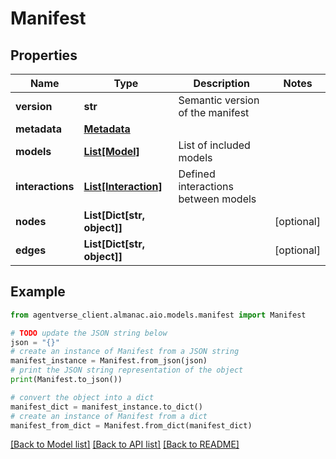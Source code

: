 # Manifest


## Properties

Name | Type | Description | Notes
------------ | ------------- | ------------- | -------------
**version** | **str** | Semantic version of the manifest | 
**metadata** | [**Metadata**](Metadata.md) |  | 
**models** | [**List[Model]**](Model.md) | List of included models | 
**interactions** | [**List[Interaction]**](Interaction.md) | Defined interactions between models | 
**nodes** | **List[Dict[str, object]]** |  | [optional] 
**edges** | **List[Dict[str, object]]** |  | [optional] 

## Example

```python
from agentverse_client.almanac.aio.models.manifest import Manifest

# TODO update the JSON string below
json = "{}"
# create an instance of Manifest from a JSON string
manifest_instance = Manifest.from_json(json)
# print the JSON string representation of the object
print(Manifest.to_json())

# convert the object into a dict
manifest_dict = manifest_instance.to_dict()
# create an instance of Manifest from a dict
manifest_from_dict = Manifest.from_dict(manifest_dict)
```
[[Back to Model list]](../README.md#documentation-for-models) [[Back to API list]](../README.md#documentation-for-api-endpoints) [[Back to README]](../README.md)


